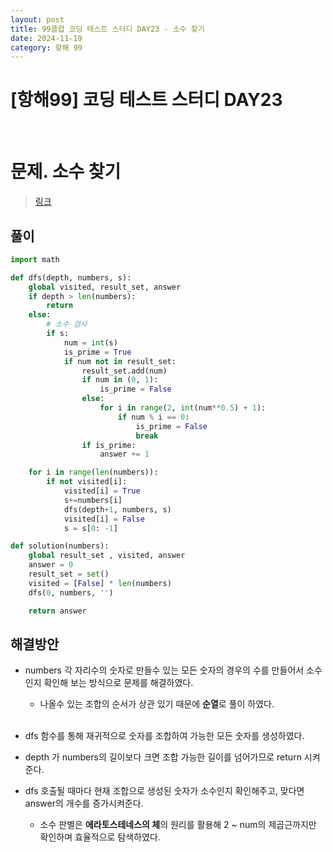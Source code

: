 ```yaml
---
layout: post
title: 99클럽 코딩 테스트 스터디 DAY23 - 소수 찾기
date: 2024-11-19
category: 항해 99 
---
```


# [항해99] 코딩 테스트 스터디 DAY23

<br>

# 문제. 소수 찾기
> [링크](https://school.programmers.co.kr/learn/courses/30/lessons/42839)



## 풀이

```python
import math

def dfs(depth, numbers, s):
    global visited, result_set, answer
    if depth > len(numbers):
        return
    else:
        # 소수 검사
        if s:
            num = int(s)
            is_prime = True
            if num not in result_set:
                result_set.add(num)
                if num in (0, 1):
                    is_prime = False
                else:
                    for i in range(2, int(num**0.5) + 1):
                        if num % i == 0:
                            is_prime = False
                            break
                if is_prime:
                    answer += 1

    for i in range(len(numbers)):
        if not visited[i]:
            visited[i] = True
            s+=numbers[i]
            dfs(depth+1, numbers, s)
            visited[i] = False
            s = s[0: -1]

def solution(numbers):
    global result_set , visited, answer
    answer = 0
    result_set = set()
    visited = [False] * len(numbers)
    dfs(0, numbers, '')

    return answer
```

## 해결방안
- numbers 각 자리수의 숫자로 만들수 있는 모든 숫자의 경우의 수를 만들어서 소수인지 확인해 보는 방식으로 문제를 해결하였다. 
  - 나올수 있는 조합의 순서가 상관 있기 때문에 **순열**로 풀이 하였다.

  <br>
- dfs 함수를 통해 재귀적으로 숫자를 조합하여 가능한 모든 숫자를 생성하였다. 
- depth 가 numbers의 길이보다 크면 조합 가능한 길이를 넘어가므로 return 시켜준다.
- dfs 호출될 때마다 현재 조합으로 생성된 숫자가 소수인지 확인해주고, 맞다면 answer의 개수를 증가시켜준다. 
  - 소수 판별은 **에라토스테네스의 체**의 원리를 활용해 2 ~ num의 제곱근까지만 확인하며 효율적으로 탐색하였다. 